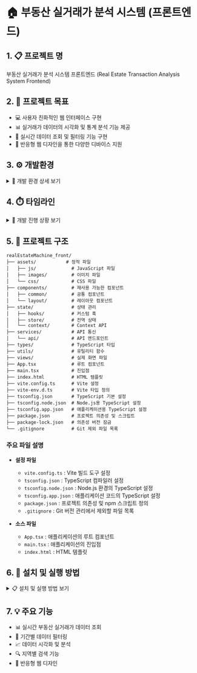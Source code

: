 # 🏠 부동산 실거래가 분석 시스템 (프론트엔드)

## 1. 📋 프로젝트 명
부동산 실거래가 분석 시스템 프론트엔드 (Real Estate Transaction Analysis System Frontend)

## 2. 🎯 프로젝트 목표
- 💻 사용자 친화적인 웹 인터페이스 구현
- 📊 실거래가 데이터의 시각화 및 통계 분석 기능 제공
- 🔄 실시간 데이터 조회 및 필터링 기능 구현
- 📱 반응형 웹 디자인을 통한 다양한 디바이스 지원

## 3. ⚙️ 개발환경
<details>
<summary>🔧 개발 환경 상세 보기</summary>

<table>
    <thead>
        <tr>
            <th>구분</th>
            <th>항목</th>
            <th>상세 내용</th>
        </tr>
    </thead>
    <tr>
        <td rowspan="6"><strong>프론트엔드</strong></td>
        <td>📝 언어</td>
        <td>TypeScript</td>
    </tr>
    <tr>
        <td>⚛️ 프레임워크</td>
        <td>React 18</td>
    </tr>
    <tr>
        <td>🎨 스타일링</td>
        <td>CSS3, Styled Components</td>
    </tr>
    <tr>
        <td>🔄 라우팅</td>
        <td>React Router v6</td>
    </tr>
    <tr>
        <td>🔌 빌드 도구</td>
        <td>Vite</td>
    </tr>
    <tr>
        <td>💅 스타일 관리</td>
        <td>Styled Components</td>
    </tr>
    <tr>
        <td rowspan="3"><strong>개발 도구</strong></td>
        <td>💻 IDE</td>
        <td>Visual Studio Code</td>
    </tr>
    <tr>
        <td>🔄 버전 관리</td>
        <td>Git</td>
    </tr>
    <tr>
        <td>🔍 코드 품질</td>
        <td>ESLint, TypeScript</td>
    </tr>
</table>
</details>

## 4. ⏱️ 타임라인
<details>
<summary>📅 개발 진행 상황 보기</summary>

### 완료된 작업
| 날짜 | 작업 내용 | 세부 사항 |
|------|-----------|-----------|
| 5월 23일 | 🏗️ 프로젝트 초기 설정 | • React + TypeScript 프로젝트 생성<br>• Vite 설정<br>• 기본 디렉토리 구조 설정<br>• 기본 라우팅 설정 |

### 진행 예정 작업
| 기간 | 작업 내용 | 세부 사항 |
|------|-----------|-----------|
| 5월 26일 ~ 5월 31일 | 📁 기본 구조 보완<br>🎨 UI 컴포넌트 개발 | • 공통 컴포넌트 개발<br>• 레이아웃 컴포넌트 구현<br>• Styled Components 설정<br>• 기본 페이지 템플릿 구현 |
| 6월 1일 ~ 6월 5일 | 🔄 API 연동<br>🔄 상태 관리 구현 | • API 서비스 레이어 구현<br>• 상태 관리 설정 (Context API)<br>• 데이터 fetching 로직 구현<br>• 에러 처리 및 로딩 상태 관리 |
| 6월 6일 ~ 6월 10일 | 📊 데이터 시각화<br>🔍 검색 기능 | • 차트 라이브러리 통합<br>• 데이터 시각화 컴포넌트 구현<br>• 검색 필터 구현<br>• 반응형 디자인 적용 |
| 6월 11일 ~ 6월 15일 | ✅ 테스트<br>🚀 배포 준비 | • 단위 테스트 작성<br>• E2E 테스트 구현<br>• 성능 최적화<br>• 배포 환경 구성 |

### 진행률
- [x] 1단계: 프로젝트 초기화 (100%)
- [ ] 2단계: 기본 UI 구현 (0%)
- [ ] 3단계: API 연동 및 상태 관리 (0%)
- [ ] 4단계: 데이터 시각화 및 검색 기능 (0%)
- [ ] 5단계: 테스트 및 배포 (0%)
</details>

## 5. 📁 프로젝트 구조
```
realEstateMachine_front/
├── assets/           # 정적 파일
│   ├── js/             # JavaScript 파일
│   ├── images/         # 이미지 파일
│   └── css/            # CSS 파일
├── components/         # 재사용 가능한 컴포넌트
│   ├── common/         # 공통 컴포넌트
│   └── layout/         # 레이아웃 컴포넌트
├── state/              # 상태 관리
│   ├── hooks/          # 커스텀 훅
│   ├── store/          # 전역 상태
│   └── context/        # Context API
├── services/           # API 통신
│   └── api/            # API 엔드포인트
├── types/              # TypeScript 타입
├── utils/              # 유틸리티 함수
├── views/              # 실제 화면 파일
├── App.tsx             # 루트 컴포넌트
├── main.tsx            # 진입점
├── index.html          # HTML 템플릿
├── vite.config.ts      # Vite 설정
├── vite-env.d.ts       # Vite 타입 정의
├── tsconfig.json       # TypeScript 기본 설정
├── tsconfig.node.json  # Node.js용 TypeScript 설정
├── tsconfig.app.json   # 애플리케이션용 TypeScript 설정
├── package.json        # 프로젝트 의존성 및 스크립트
├── package-lock.json   # 의존성 버전 잠금
└── .gitignore          # Git 제외 파일 목록
```

### 주요 파일 설명
- **설정 파일**
  - `vite.config.ts`      : Vite 빌드 도구 설정
  - `tsconfig.json`       : TypeScript 컴파일러 설정
  - `tsconfig.node.json`  : Node.js 환경의 TypeScript 설정
  - `tsconfig.app.json`   : 애플리케이션 코드의 TypeScript 설정
  - `package.json`        : 프로젝트 의존성 및 npm 스크립트 정의
  - `.gitignore`          : Git 버전 관리에서 제외할 파일 목록

- **소스 파일**
  - `App.tsx`    : 애플리케이션의 루트 컴포넌트
  - `main.tsx`   : 애플리케이션의 진입점
  - `index.html` : HTML 템플릿

## 6. 🚀 설치 및 실행 방법
<details>
<summary>📋 설치 및 실행 방법 보기</summary>

### 필수 요구사항
- Node.js 16.0 이상
- npm

### 설치 단계
1. 저장소 클론
```bash
git clone https://github.com/yourusername/realEstateMachine_front.git
cd realEstateMachine_front
```

2. 의존성 패키지 설치
```bash
npm install
```

3. 개발 서버 실행
```bash
npm run dev
```

4. 프로덕션 빌드
```bash
npm run build
```

### 실행 확인
1. 웹 브라우저에서 `http://localhost:5173` 접속
2. 기본 라우트:
   - 홈: `/`
   - 매물 목록: `/properties`

### 주의사항
- API 엔드포인트 설정이 필요합니다
- 환경 변수 설정이 필요한 경우 `.env` 파일을 생성하세요

### 문제 해결
1. 의존성 설치 오류
```bash
# node_modules 삭제 후 재설치
rm -rf node_modules
npm install
```

2. 타입스크립트 오류
```bash
# 타입 체크
npm run type-check
```
</details>

## 7. 💡 주요 기능
- 📊 실시간 부동산 실거래가 데이터 조회
- 📅 기간별 데이터 필터링
- 📈 데이터 시각화 및 분석
- 🔍 지역별 검색 기능
- 📱 반응형 웹 디자인
